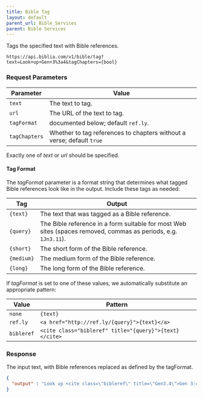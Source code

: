 ```yaml
---
title: Bible Tag
layout: default
parent_url: Bible_Services
parent: Bible Services
---
```

Tags the specified text with Bible references.

    https://api.biblia.com/v1/bible/tag?text=Look+up+Gen+3%3a4&tagChapters={bool}

### Request Parameters

Parameter | Value
--- | ---
`text` | The text to tag.
`url` | The URL of the text to tag.
`tagFormat` | documented below; default `ref.ly`. 
`tagChapters` | Whether to tag references to chapters without a verse; default `true`

Exactly one of *text* or *url* should be specified.

#### Tag Format

The *tagFormat* parameter is a format string that determines what tagged Bible references look like in the output. Include these tags as needed:

Tag | Output
--- | ---
`{text}` | The text that was tagged as a Bible reference.
`{query}` | The Bible reference in a form suitable for most Web sites (spaces removed, commas as periods, e.g. `1Jn3.11`).
`{short}` | The short form of the Bible reference.
`{medium}` | The medium form of the Bible reference.
`{long}` | The long form of the Bible reference.

If *tagFormat* is set to one of these values, we automatically substitute an appropriate pattern:

Value | Pattern
--- | ---
`none` | `{text}`
`ref.ly` | `<a href="http://ref.ly/{query}">{text}</a>`
`bibleref` | `<cite class="bibleref" title="{query}">{text}</cite>`

### Response

The input text, with Bible references replaced as defined by the tagFormat.

```json
{
  "output" : "Look up <cite class=\"bibleref\" title=\"Gen3.4\">Gen 3:4</cite>."
}


